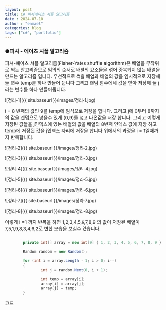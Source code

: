 ```yaml
---
layout: post
title: C# 피셔에이츠 셔플 알고리즘
date : 2024-07-10
author : "enmael"
categories: blog
tags: ["c#", "portfolio"]
---
```

<h3>●피셔 - 에이츠 셔플 알고리즘 </h3>

<span style="font-size: 15px;">
 피셔-예이츠 셔플 알고리즘(Fisher-Yates shuffle algorithm)은 배열을 무작위로 썩는 알고리즘으로 임의의 순서로 배열의 요소들을 섞어 중복되지 않는 배열을 만드는 알고리즘 입니다.
</span>

<span style="font-size: 15px;">
 우선적으로 썩을 배열과 배열의 값을 임시적으로 저장해둘 변수 temp를 하나 만들어 둡니다 그리고 랜덤 함수에세 값을 받아 저장해 둘 j라는 변수를 하나 만들어둡니다.
</span>

![정리-1]({{ site.baseurl }}/images/정리-1.jpg)

<span style="font-size: 15px;">
i = 8 번째의 값인 9를 temp에 임식으로 저장을 합니다.
그리고 j에 0부터 8까지의 값을 랜덤으로 넣을수 있게 (0,9)를 넣고 나온값을 저장 합니다.
</span>

<span style="font-size: 15px;">
그리고 이렇게 저장된 값들을 j인덱스에 있는 배열의 값을 배열의 8번째 인덱스 값에 저장 하고 temp에 저장된 값을 
 j인덱스 자리에 저장을 합니다
</span>

<span style="font-size: 15px;">
위에서의 과정을 i = 1일때까지 반복합니다.
</span>

![정리-2]({{ site.baseurl }}/images/정리-2.jpg)

![정리-3]({{ site.baseurl }}/images/정리-3.jpg)

![정리-4]({{ site.baseurl }}/images/정리-4.jpg)

![정리-5]({{ site.baseurl }}/images/정리-5.jpg)

![정리-6]({{ site.baseurl }}/images/정리-6.jpg)

![정리-7]({{ site.baseurl }}/images/정리-7.jpg)

![정리-8]({{ site.baseurl }}/images/정리-8.jpg)

<span style="font-size: 15px;">
이렇게 i =1 까지 반복을 하면 1,2,3,4,5,6,7,8,9 의 값이 저장된 배열이 
 7,5,1,9,8,3,4,6,2로 변한 모습을 보실수 있습니다. 
</span>

```csharp

        private int[] array = new int[9] { 1, 2, 3, 4, 5, 6, 7, 8, 9 };

        Random random = new Random();

        for (int i = array.Length - 1; i > 0; i--)
        {
                int j = random.Next(0, i + 1);

                int temp = array[i];
                array[i] = array[j];
                array[j] = temp;
        }
```
<span style="font-size: 15px;">
 코드
</span>
